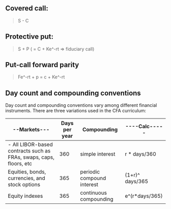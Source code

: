 
Covered call:
--------------------
> S - C

Protective put:
--------------------
> S + P ( = C + Ke^-rt => fiduciary call)

Put-call forward parity
--------------------
> Fe^-rt + p = c + Ke^-rt

Day count and compounding conventions
-------------------
Day count and compounding conventions vary among different financial instruments. There are three variations used in the CFA curriculum:

|--Markets---                                                       |Days per year| Compounding         | ----Calc-----|
|-----|-----|-------------|----------------|
|- All LIBOR-based contracts such as FRAs, swaps, caps, floors, etc |360| simple interest               | r * days/360    |
| Equities, bonds, currencies, and stock options                    |365| periodic compound interest    | (1+r)^ days/365|
|Equity indexes                                                     |365|continuous compounding         |e^(r*days/365)  |